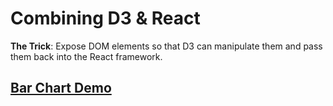 <!---
{"next":"Topics/features.md","title":"Combining D3 & React"}
-->

# Combining D3 & React

**The Trick**: Expose DOM elements so that D3 can manipulate them and pass them back into the React framework.

## [Bar Chart Demo](https://codepen.io/jkeohan/pen/5e1b6b72afa29bd44da4430a71d693c1)

